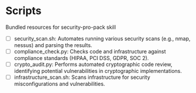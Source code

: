 # Scripts

Bundled resources for security-pro-pack skill

- [ ] security_scan.sh: Automates running various security scans (e.g., nmap, nessus) and parsing the results.
- [ ] compliance_check.py: Checks code and infrastructure against compliance standards (HIPAA, PCI DSS, GDPR, SOC 2).
- [ ] crypto_audit.py: Performs automated cryptographic code review, identifying potential vulnerabilities in cryptographic implementations.
- [ ] infrastructure_scan.sh: Scans infrastructure for security misconfigurations and vulnerabilities.
